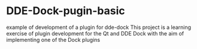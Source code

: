 # DDE-Dock-pugin-basic
example of development of a plugin for dde-dock This project is a learning exercise of plugin development for the Qt and DDE Dock with the aim of implementing one of the Dock plugins
